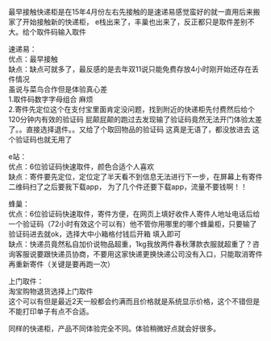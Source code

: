 最早接触快递柜是在15年4月份左右先接触的是速递易感觉蛮好的就一直用后来搬家了开始接触新的快递柜，
e栈出来了，丰巢也出来了，反正都只是取件差别不大。给个取件码输入取件

速递易：  
优点：最早接触  
缺点：缺点可就多了，最反感的是去年双11说只能免费存放4小时刚开始还存在丢件情况  
    虽说与菜鸟合作但是体验真心差  
    1.取件码数字字母组合 麻烦  
    2.寄件先定位这个在支付宝里面肯定没问题，找到附近的快递柜先付费然后给个120分钟内有效的验证码
    屁颠屁颠的跑过去发现输了验证码竟然无法开门体验太差了。。直接选择退件。。又给了个取回物品的验证码 
    这真是无语了，都没放进去 这个验证码也就无用了
    
e站：  
优点：6位验证码快速取件，颜色合适个人喜欢  
缺点：寄件要先定位，定位定了半天看不到信息无法进行下一步，在屏幕上有寄件二维码扫了之后要我下载app，
      为了几个件还要下载app，流量不要钱啊！！

蜂巢：  
优点：6位验证码快速取件，寄件方便，在网页上填好收件人寄件人地址电话后给一个验证码（72小时有效这个可以有）他不管你用哪里的哪个蜂巢柜，只要输了验证码进去就ok，选择大中小箱格付钱后开箱 填入即可  
缺点：快递员竟然私自加价说物品超重，1kg我放两件春秋薄款衣服就超重了？咨询客服说要跟快递员协商，不要用这家快递更换快递公司没有入口，只能取消寄件再重新寄件（关键是要再跑一次）  

上门取件：  
淘宝购物退货选择上门取件   
这个可以有但是最近2天一般都会约满而且价格就是系统显示价格，这个不错但是不能打印单子有点不合适。 


同样的快递柜，产品不同体验完全不同。体验稍微好点就会好很多。